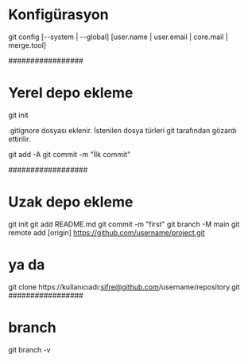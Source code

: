 # Konfigürasyon

git config [--system | --global] [user.name | user.email | core.mail | merge.tool]

#################
# Yerel depo ekleme

git init 

.gitignore dosyası eklenir.
İstenilen dosya türleri git tarafından gözardı ettirilir.

git add -A
git commit -m "İlk commit"

##################
# Uzak depo ekleme
git init 
git add README.md
git commit -m "first"
git branch -M main 
git remote add [origin] https://github.com/username/project.git

# ya da
git clone https://kullanıcıadı:şifre@github.com/username/repository.git
#################

# branch

git branch -v
